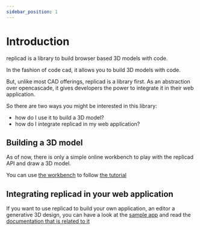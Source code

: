 ```yaml
---
sidebar_position: 1
---
```


# Introduction

replicad is a library to build browser based 3D models with code.

In the fashion of code cad, it allows you to build 3D models with code.

But, unlike most CAD offerings, replicad is a library first. As an abstraction
over opencascade, it gives developers the power to integrate it in their web
application.

So there are two ways you might be interested in this library:

- how do I use it to build a 3D model?
- how do I integrate replicad in my web application?

## Building a 3D model

As of now, there is only a simple online workbench to play with the replicad
API and draw a 3D model.

You can use [the workbench](https://studio.replicad.xyz/workbench) to follow [the
tutorial](/docs/tutorial-overview/using-the-workbench)

## Integrating replicad in your web application

If you want to use replicad to build your own application, an editor
a generative 3D design, you can have a look at the [sample app](https://sample-app.replicad.xyz) and read the [documentation that is related to it](/docs/use-as-a-library)
